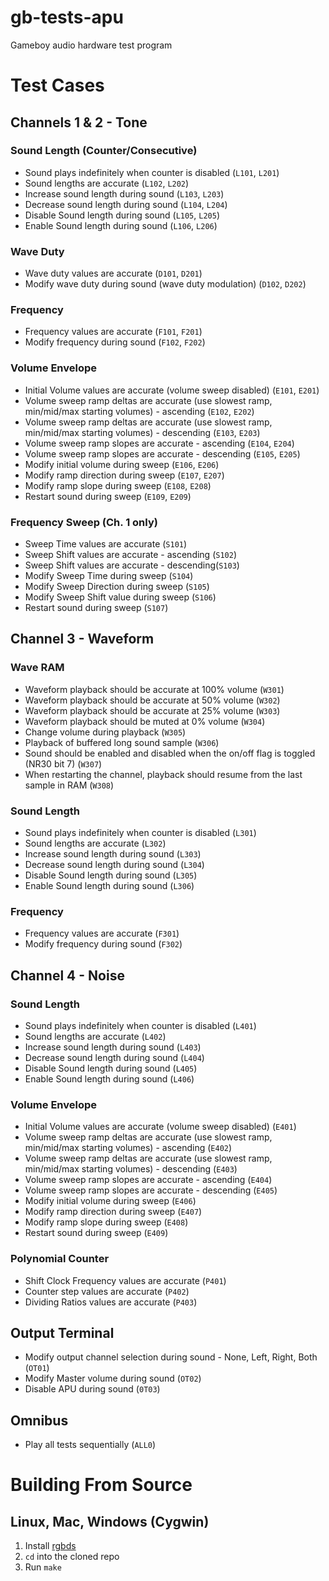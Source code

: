 # gb-tests-apu

Gameboy audio hardware test program

# Test Cases

## Channels 1 & 2 - Tone

### Sound Length (Counter/Consecutive)
- Sound plays indefinitely when counter is disabled (`L101`, `L201`)
- Sound lengths are accurate (`L102`, `L202`)
- Increase sound length during sound (`L103`, `L203`)
- Decrease sound length during sound (`L104`, `L204`)
- Disable Sound length during sound (`L105`, `L205`)
- Enable Sound length during sound (`L106`, `L206`)

### Wave Duty
- Wave duty values are accurate (`D101`, `D201`)
- Modify wave duty during sound (wave duty modulation) (`D102`, `D202`)

### Frequency
- Frequency values are accurate  (`F101`, `F201`)
- Modify frequency during sound (`F102`, `F202`)

### Volume Envelope
- Initial Volume values are accurate (volume sweep disabled)  (`E101`, `E201`)
- Volume sweep ramp deltas are accurate (use slowest ramp, min/mid/max starting volumes) - ascending (`E102`, `E202`)
- Volume sweep ramp deltas are accurate (use slowest ramp, min/mid/max starting volumes) - descending (`E103`, `E203`)
- Volume sweep ramp slopes are accurate - ascending (`E104`, `E204`)
- Volume sweep ramp slopes are accurate - descending (`E105`, `E205`)
- Modify initial volume during sweep (`E106`, `E206`)
- Modify ramp direction during sweep (`E107`, `E207`)
- Modify ramp slope during sweep (`E108`, `E208`)
- Restart sound during sweep (`E109`, `E209`)

### Frequency Sweep (Ch. 1 only)
- Sweep Time values are accurate  (`S101`)
- Sweep Shift values are accurate - ascending (`S102`)
- Sweep Shift values are accurate - descending(`S103`)
- Modify Sweep Time during sweep (`S104`)
- Modify Sweep Direction during sweep (`S105`)
- Modify Sweep Shift value during sweep (`S106`)
- Restart sound during sweep (`S107`)

## Channel 3 - Waveform

### Wave RAM
- Waveform playback should be accurate at 100% volume (`W301`)
- Waveform playback should be accurate at 50% volume (`W302`)
- Waveform playback should be accurate at 25% volume (`W303`)
- Waveform playback should be muted at 0% volume (`W304`)
- Change volume during playback (`W305`)
- Playback of buffered long sound sample (`W306`)
- Sound should be enabled and disabled when the on/off flag is toggled (NR30 bit 7) (`W307`)
- When restarting the channel, playback should resume from the last sample in RAM (`W308`)

### Sound Length
- Sound plays indefinitely when counter is disabled (`L301`)
- Sound lengths are accurate (`L302`)
- Increase sound length during sound (`L303`)
- Decrease sound length during sound (`L304`)
- Disable Sound length during sound (`L305`)
- Enable Sound length during sound (`L306`)

### Frequency
- Frequency values are accurate  (`F301`)
- Modify frequency during sound (`F302`)

## Channel 4 - Noise

### Sound Length
- Sound plays indefinitely when counter is disabled (`L401`)
- Sound lengths are accurate (`L402`)
- Increase sound length during sound (`L403`)
- Decrease sound length during sound (`L404`)
- Disable Sound length during sound (`L405`)
- Enable Sound length during sound (`L406`)

### Volume Envelope
- Initial Volume values are accurate (volume sweep disabled)  (`E401`)
- Volume sweep ramp deltas are accurate (use slowest ramp, min/mid/max starting volumes) - ascending (`E402`)
- Volume sweep ramp deltas are accurate (use slowest ramp, min/mid/max starting volumes) - descending (`E403`)
- Volume sweep ramp slopes are accurate - ascending (`E404`)
- Volume sweep ramp slopes are accurate - descending (`E405`)
- Modify initial volume during sweep (`E406`)
- Modify ramp direction during sweep (`E407`)
- Modify ramp slope during sweep (`E408`)
- Restart sound during sweep (`E409`)

### Polynomial Counter
- Shift Clock Frequency values are accurate (`P401`)
- Counter step values are accurate (`P402`)
- Dividing Ratios values are accurate (`P403`)

## Output Terminal

- Modify output channel selection during sound - None, Left, Right, Both  (`OT01`)
- Modify Master volume during sound (`OT02`)
- Disable APU during sound (`0T03`)

## Omnibus

- Play all tests sequentially (`ALL0`)

# Building From Source

## Linux, Mac, Windows (Cygwin)

1. Install [rgbds](https://github.com/gbdev/rgbds)
2. `cd` into the cloned repo
3. Run `make`

